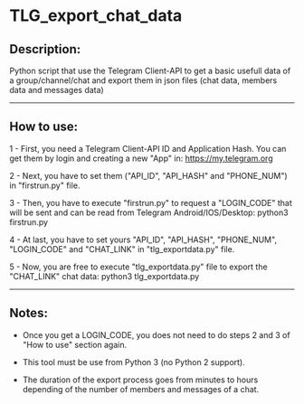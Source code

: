 # TLG_export_chat_data

## Description:

Python script that use the Telegram Client-API to get a basic usefull data of a group/channel/chat and export them in json files (chat data, members data and messages data)

-------------------------------------------------------------------------------------------------------------------------

## How to use:

1 - First, you need a Telegram Client-API ID and Application Hash. You can get them by login and creating a new "App" in:
https://my.telegram.org

2 - Next, you have to set them ("API_ID", "API_HASH" and "PHONE_NUM") in "firstrun.py" file.

3 - Then, you have to execute "firstrun.py" to request a "LOGIN_CODE" that will be sent and can be read from Telegram Android/IOS/Desktop:
python3 firstrun.py

4 - At last, you have to set yours "API_ID", "API_HASH", "PHONE_NUM", "LOGIN_CODE" and "CHAT_LINK" in "tlg_exportdata.py" file.

5 - Now, you are free to execute "tlg_exportdata.py" file to export the "CHAT_LINK" chat data:
python3 tlg_exportdata.py

-------------------------------------------------------------------------------------------------------------------------

## Notes:

- Once you get a LOGIN_CODE, you does not need to do steps 2 and 3 of "How to use" section again.

- This tool must be use from Python 3 (no Python 2 support).

- The duration of the export process goes from minutes to hours depending of the number of members and messages of a chat.
